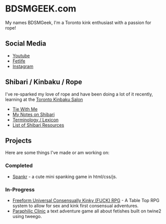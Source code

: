 <!-- markdownlint-disable -->
<head>
  <link rel="shortcut icon" type="image/png" href="/assets/img/favicon.ico">
</head>
<!-- markdownlint-enable -->

# BDSMGEEK.com

My names BDSMGeek, I'm a Toronto kink enthusiast with a passion for rope!

## Social Media

- [Youtube](https://www.youtube.com/bdsmgeek)
- [Fetlife](https://fetlife.com/users/1046777)
- [Instagram](https://www.instagram.com/bdsmgeek/)

## Shibari / Kinbaku / Rope

I've re-sparked my love of rope and have been doing a lot of it recently, learning at the [Toronto Kinbaku Salon](https://torontokinbakusalon.com/pages/about-us)

- [Tie With Me](/shibari/me)
- [My Notes on Shibari](/shibari)
- [Terminology / Lexicon](/shibari/terms)
- [List of Shibari Resources](/shibari/resources)

## Projects

Here are some things I've made or am working on:

### Completed

- [Spankr](https://bdsmgeek.github.io/spankr/) - a cute mini spanking game in html/css/js.

### In-Progress

- [Freeform Universal Consensually Kinky (FUCK) RPG](https://bdsmgeek.github.io/fuck-rpg/) - A Table Top RPG system to allow for sex and kink first consensual adventures.
- [Paraphilic Clinic](https://bdsmgeek.github.io/paraphilic-clinic/) a text adventure game all about fetishes built on twine2 using tweego.
